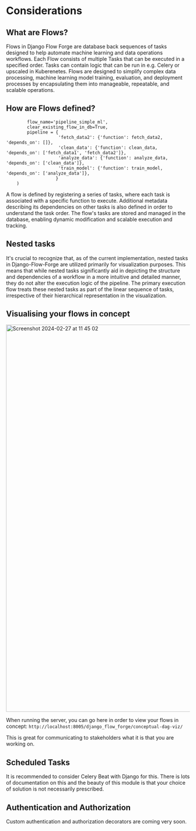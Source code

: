 # Considerations

## What are Flows?

Flows in Django Flow Forge are database back sequences of tasks designed to help automate machine learning and data operations workflows. Each Flow consists of multiple Tasks that can be executed in a specified order.
Tasks can contain logic that can be run in e.g. Celery or upscaled in Kuberenetes. 
Flows are designed to simplify complex data processing, machine learning model training, evaluation, and deployment processes by encapsulating them into manageable, repeatable, and scalable operations.

## How are Flows defined?

```    register_task_pipeline(
        flow_name='pipeline_simple_ml', 
        clear_existing_flow_in_db=True,
        pipeline = {
                    'fetch_data2': {'function': fetch_data2, 'depends_on': []},
                    'clean_data': {'function': clean_data, 'depends_on': ['fetch_data1', 'fetch_data2']},
                    'analyze_data': {'function': analyze_data, 'depends_on': ['clean_data']},
                    'train_model': {'function': train_model, 'depends_on': ['analyze_data']},
                   }
    )
```

A flow is defined by registering a series of tasks, where each task is associated with a specific function to execute. Additional metadata describing its dependencies on other tasks is also defined in order to understand the task order. 
The flow's tasks are stored and managed in the database, enabling dynamic modification and scalable execution and tracking.

## Nested tasks

It's crucial to recognize that, as of the current implementation, nested tasks in Django-Flow-Forge are utilized primarily for visualization purposes. This means that while nested tasks significantly aid in depicting the structure and dependencies of a workflow in a more intuitive and detailed manner, they do not alter the execution logic of the pipeline. The primary execution flow treats these nested tasks as part of the linear sequence of tasks, irrespective of their hierarchical representation in the visualization.

## Visualising your flows in concept

<img width="1057" alt="Screenshot 2024-02-27 at 11 45 02" src="https://github.com/eddyojb88/django-flow-forge/assets/22086433/36e80d55-4968-40e1-bf73-9eaef5247a8f">

When running the server, you can go here in order to view your flows in concept:
```http://localhost:8005/django_flow_forge/conceptual-dag-viz/```

This is great for communicating to stakeholders what it is that you are working on.


## Scheduled Tasks

It is recommended to consider Celery Beat with Django for this. There is lots of documentation on this and the beauty of this module is that your choice of solution is not necessarily prescribed.

## Authentication and Authorization

Custom authentication and authorization decorators are coming very soon.